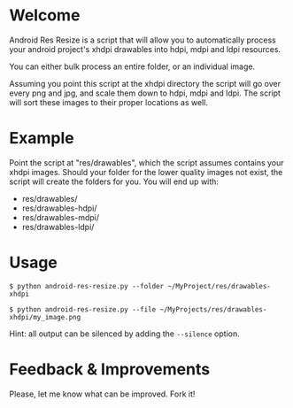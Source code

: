 Welcome
====
Android Res Resize is a script that will allow you to automatically process
your android project's xhdpi drawables into hdpi, mdpi and ldpi resources.

You can either bulk process an entire folder, or an individual image.

Assuming you point this script at the xhdpi directory the script will
go over every png and jpg, and scale them down to hdpi, mdpi and ldpi.
The script will sort these images to their proper locations as well.

Example
====
Point the script at "res/drawables", which the script assumes contains
your xhdpi images.
Should your folder for the lower quality images not exist, the script
will create the folders for you. You will end up with:

* res/drawables/
* res/drawables-hdpi/
* res/drawables-mdpi/
* res/drawables-ldpi/

Usage
====

`$ python android-res-resize.py --folder ~/MyProject/res/drawables-xhdpi`

`$ python android-res-resize.py --file ~/MyProjects/res/drawables-xhdpi/my_image.png`

Hint: all output can be silenced by adding the `--silence` option.

Feedback & Improvements
====
Please, let me know what can be improved. Fork it!
